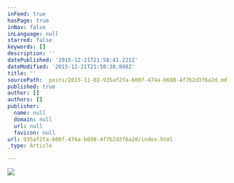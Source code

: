 ```yaml
---
inFeed: true
hasPage: true
inNav: false
inLanguage: null
starred: false
keywords: []
description: ''
datePublished: '2015-12-21T21:58:41.221Z'
dateModified: '2015-12-21T21:58:38.998Z'
title: ''
sourcePath: _posts/2015-11-02-935af2fa-600f-474a-b698-4f7b2d3f6a2d.md
published: true
author: []
authors: []
publisher:
  name: null
  domain: null
  url: null
  favicon: null
url: 935af2fa-600f-474a-b698-4f7b2d3f6a2d/index.html
_type: Article

---
```

![](https://s3-us-west-2.amazonaws.com/the-grid-img/p/0418ee0415cd449d2ffa68c53e00750c012f69c5.jpg)